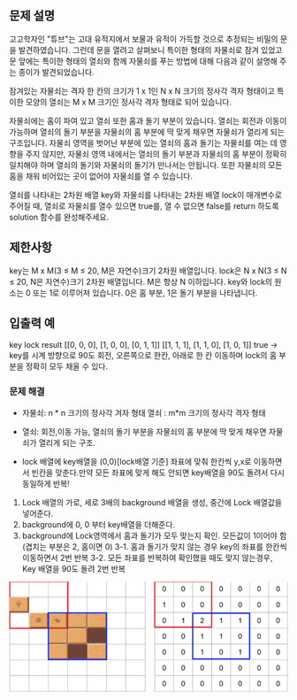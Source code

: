 ## 문제 설명
고고학자인 "튜브"는 고대 유적지에서 보물과 유적이 가득할 것으로 추정되는 비밀의 문을 발견하였습니다. 그런데 문을 열려고 살펴보니 특이한 형태의 자물쇠로 잠겨 있었고 문 앞에는 특이한 형태의 열쇠와 함께 자물쇠를 푸는 방법에 대해 다음과 같이 설명해 주는 종이가 발견되었습니다.

잠겨있는 자물쇠는 격자 한 칸의 크기가 1 x 1인 N x N 크기의 정사각 격자 형태이고 특이한 모양의 열쇠는 M x M 크기인 정사각 격자 형태로 되어 있습니다.

자물쇠에는 홈이 파여 있고 열쇠 또한 홈과 돌기 부분이 있습니다. 열쇠는 회전과 이동이 가능하며 열쇠의 돌기 부분을 자물쇠의 홈 부분에 딱 맞게 채우면 자물쇠가 열리게 되는 구조입니다. 자물쇠 영역을 벗어난 부분에 있는 열쇠의 홈과 돌기는 자물쇠를 여는 데 영향을 주지 않지만, 자물쇠 영역 내에서는 열쇠의 돌기 부분과 자물쇠의 홈 부분이 정확히 일치해야 하며 열쇠의 돌기와 자물쇠의 돌기가 만나서는 안됩니다. 또한 자물쇠의 모든 홈을 채워 비어있는 곳이 없어야 자물쇠를 열 수 있습니다.

열쇠를 나타내는 2차원 배열 key와 자물쇠를 나타내는 2차원 배열 lock이 매개변수로 주어질 때, 열쇠로 자물쇠를 열수 있으면 true를, 열 수 없으면 false를 return 하도록 solution 함수를 완성해주세요.

## 제한사항
key는 M x M(3 ≤ M ≤ 20, M은 자연수)크기 2차원 배열입니다.
lock은 N x N(3 ≤ N ≤ 20, N은 자연수)크기 2차원 배열입니다.
M은 항상 N 이하입니다.
key와 lock의 원소는 0 또는 1로 이루어져 있습니다.
0은 홈 부분, 1은 돌기 부분을 나타냅니다.
## 입출력 예
key	lock	                         result
[[0, 0, 0], [1, 0, 0], [0, 1, 1]]	[[1, 1, 1], [1, 1, 0], [1, 0, 1]]	true
-> key를 시계 방향으로 90도 회전, 오른쪽으로 한칸, 아래로 한 칸 이동하며 lock의 홈 부분을 정확히 모두 채울 수 있다.

### 문제  해결
- 자물쇠: n * n 크기의 정사각 겨자 형태
열쇠 : m*m 크기의 정사각 격자 형태
- 열쇠: 회전,이동 가능, 열쇠의 돌기 부분을 자물쇠의 홈 부분에 딱 맞게 채우면 자물쇠가 열리게 되는 구조. 

- lock 배열에 key배열을 (0,0)[lock배열 기준] 좌표에 맞춰 한칸씩 y,x로 이동하면서 빈칸을 맞춘다.만약 모든 좌표에 맞게 해도 안되면 key배열을 90도 돌려서 다시 동일하게 반복!
1. Lock 배열의 가로, 세로 3배의 background 배열을 생성, 중간에 Lock 배열값을 넣어준다.
2. background에 0, 0 부터 key배열을 더해준다.
3. background에 Lock영역에서 홈과 돌기가 모두 맞는지 확인. 모든값이 1이어야 함 (겹치는 부분은 2, 홈이면 0)
3-1. 홈과 돌기가 맞지 않는 경우 key의 좌표를 한칸씩 이동하면서 2번 반복
3-2. 모든 좌표를 반복하여 확인했을 때도 맞지 않는경우, Key 배열을 90도 돌려 2번 반복

<img src="./lockkey.png">